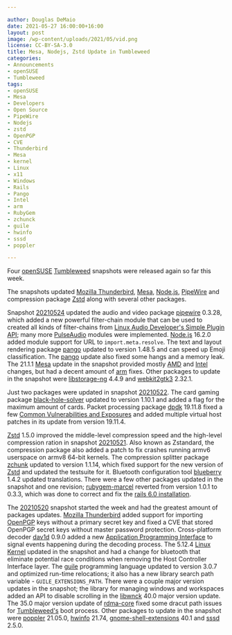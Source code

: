 ```yaml
---

author: Douglas DeMaio
date: 2021-05-27 16:00:00+16:00
layout: post
image: /wp-content/uploads/2021/05/vid.png
license: CC-BY-SA-3.0
title: Mesa, Nodejs, Zstd Update in Tumbleweed
categories:
- Announcements
- openSUSE
- Tumbleweed
tags:
- openSUSE
- Mesa
- Developers
- Open Source
- PipeWire
- Nodejs
- zstd
- OpenPGP
- CVE
- Thunderbird
- Mesa
- kernel
- Linux
- x11
- Windows
- Rails
- Pango
- Intel
- arm
- RubyGem
- zchunck
- guile
- hwinfo
- sssd
- poppler

---
```


Four [openSUSE](https://get.opensuse.org/) [Tumbleweed](https://get.opensuse.org/tumbleweed/) snapshots were released again so far this week.

The snapshots updated [Mozilla Thunderbird](https://www.thunderbird.net), [Mesa](https://www.mesa3d.org/), [Node.js](https://nodejs.org/en/), [PipeWire](https://pipewire.org/) and compression package [Zstd](https://facebook.github.io/zstd/) along with several other packages. 

Snapshot  [20210524](https://lists.opensuse.org/archives/list/factory@lists.opensuse.org/thread/FW66UOPY7RXXSW47DNGH53Q4EAFVTTF4/) updated the audio and video package [pipewire](https://pipewire.org/) 0.3.28, which added a new powerful filter-chain module that can be used to created all kinds of filter-chains from [Linux Audio Developer's Simple Plugin API](https://www.ladspa.org/); many more [PulseAudio](https://www.freedesktop.org/wiki/Software/PulseAudio/) modules were implemented. [Node.js](https://nodejs.org/en/) 16.2.0 added module support for URL to `import.meta.resolve`. The text and layout rendering package [pango](https://pango.gnome.org/) updated to version 1.48.5 and can speed up Emoji classification. The [pango](https://pango.gnome.org/) update also fixed some hangs and a memory leak. The 21.1.1 [Mesa](https://www.mesa3d.org/) update in the snapshot provided mostly [AMD](https://www.amd.com) and [Intel](https://www.intel.com/) changes, but had a decent amount of [arm](https://www.arm.com/) fixes. Other packages to update in the snapshot were [libstorage-ng](https://github.com/openSUSE/libstorage-ng) 4.4.9 and [webkit2gtk3](https://webkitgtk.org/) 2.32.1.

Just two packages were updated in snapshot  [20210522](https://lists.opensuse.org/archives/list/factory@lists.opensuse.org/thread/CLD477HZXZMEAZAP4VBTUWUGNMYT3M7F/). The card gaming package [black-hole-solver](https://www.shlomifish.org/open-source/projects/black-hole-solitaire-solver/) updated to version 1.10.1 and added a flag for the maximum amount of cards. Packet processing package [dpdk](https://github.com/DPDK/dpdk) 19.11.8 fixed a few [Common Vulnerabilities and Exposures](https://en.wikipedia.org/wiki/Common_Vulnerabilities_and_Exposures) and added multiple virtual host patches in its update from version 19.11.4. 

[Zstd](https://facebook.github.io/zstd/) 1.5.0 improved the middle-level compression speed and the high-level compression ration in snapshot  [20210521](https://lists.opensuse.org/archives/list/factory@lists.opensuse.org/thread/U5HMT5622MBFRJHLCV5IG7USOP2543K4/). Also known as Zstandard, the compression package also added a patch to fix crashes running armv6 userspace on armv8 64-bit kernels. The compression splitter package [zchunk](https://github.com/zchunk/zchunk) updated to version 1.1.14, which fixed support for the new version of [Zstd](https://facebook.github.io/zstd/) and updated the testsuite for it. Bluetooth configuration tool [blueberry](https://github.com/linuxmint/blueberry) 1.4.2 updated translations. There were a few other packages updated in the snapshot and one revision; [rubygem-marcel](https://rubygems.org/gems/marcel/) reverted from version 1.0.1 to 0.3.3, which was done to correct and fix the [rails 6.0 installation](https://guides.rubyonrails.org/6_0_release_notes.html). 

The [20210520](https://lists.opensuse.org/archives/list/factory@lists.opensuse.org/thread/EGJXRZPZDCBWITAC3PUJYPBJP5CUJ3CB/) snapshot started the week and had the greatest amount of packages updates. [Mozilla Thunderbird](https://www.thunderbird.net) added support for importing [OpenPGP](https://www.openpgp.org/) keys without a primary secret key and fixed a CVE that stored OpenPGP secret keys without master password protection. Cross-platform decoder [dav1d](https://code.videolan.org/videolan/dav1d/) 0.9.0 added a new [Application Programming Interface](https://en.wikipedia.org/wiki/API) to signal events happening during the decoding process. The 5.12.4 [Linux Kernel](https://www.kernel.org/) updated in the snapshot and had a change for bluetooth that eliminate potential race conditions when removing the Host Controller Interface layer. The [guile](https://www.gnu.org/software/guile/) programming language updated to version 3.0.7 and optimized run-time relocations; it also has a new library search path variable - `GUILE_EXTENSIONS_PATH`. There were a couple major version updates in the snapshot; the library for managing windows and workspaces added an API to disable scrolling in the [libwnck](https://gitlab.gnome.org/GNOME/libwnck) 40.0 major version update. The 35.0 major version update of [rdma-core](https://github.com/linux-rdma/rdma-core) fixed some dracut path issues for [Tumbleweed's](https://get.opensuse.org/tumbleweed/) boot process. Other packages to update in the snapshot were [poppler](https://poppler.freedesktop.org/) 21.05.0, [hwinfo](https://www.hwinfo.com/) 21.74, [gnome-shell-extensions](https://extensions.gnome.org/) 40.1 and [sssd](https://github.com/SSSD/sssd) 2.5.0.
